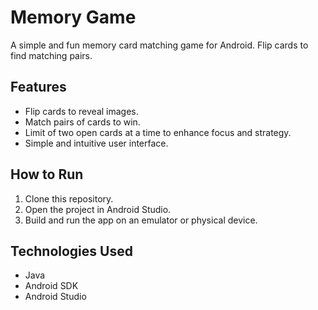 # Memory Game

A simple and fun memory card matching game for Android. Flip cards to find matching pairs.

## Features
- Flip cards to reveal images.
- Match pairs of cards to win.
- Limit of two open cards at a time to enhance focus and strategy.
- Simple and intuitive user interface.

## How to Run
1. Clone this repository.
2. Open the project in Android Studio.
3. Build and run the app on an emulator or physical device.


## Technologies Used
- Java
- Android SDK
- Android Studio
